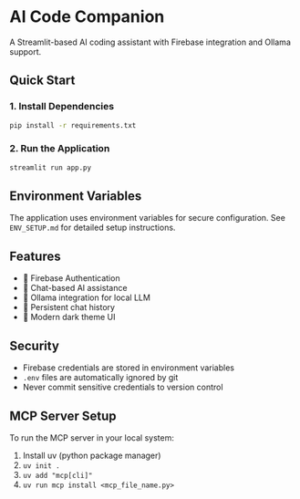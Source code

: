 # AI Code Companion

A Streamlit-based AI coding assistant with Firebase integration and Ollama support.

## Quick Start

### 1. Install Dependencies

```bash
pip install -r requirements.txt
```

### 2. Run the Application

```bash
streamlit run app.py
```

## Environment Variables

The application uses environment variables for secure configuration. See `ENV_SETUP.md` for detailed setup instructions.

## Features

- 🔐 Firebase Authentication
- 💬 Chat-based AI assistance
- 🤖 Ollama integration for local LLM
- 💾 Persistent chat history
- 🎨 Modern dark theme UI

## Security

- Firebase credentials are stored in environment variables
- `.env` files are automatically ignored by git
- Never commit sensitive credentials to version control

## MCP Server Setup

To run the MCP server in your local system:

1. Install uv (python package manager)
2. `uv init .`
3. `uv add "mcp[cli]"`
4. `uv run mcp install <mcp_file_name.py>`
